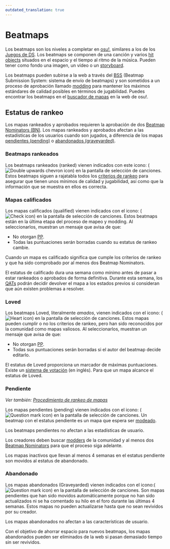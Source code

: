 ```yaml
---
outdated_translation: true
---
```


# Beatmaps

Los beatmaps son los niveles a completar en [osu!](/wiki/Glossary), similares a los de los [Juegos de DS](/wiki/iNiS_games). Los beatmaps se componen de una canción y varios [hit objects](/wiki/Hit_object) situados en el espacio y el tiempo al ritmo de la música. Pueden tener como fondo una imagen, un vídeo o un [storyboard](/wiki/Storyboard).

Los beatmaps pueden subirse a la web a través del [BSS](/wiki/Submission) (Beatmap Submission System: sistema de envío de beatmaps) y son sometidos a un proceso de aprobación llamado [modding](/wiki/Modding) para mantener los máximos estándares de calidad posibles en términos de jugabilidad. Puedes encontrar los beatmaps en el [buscador de mapas](https://osu.ppy.sh/beatmapsets) en la web de osu!.

## Estatus de rankeo

Los mapas rankeados y aprobados requieren la aprobación de dos [Beatmap Nominators (BN)](/wiki/People/The_Team/Beatmap_Nominators). Los mapas rankeados y aprobados afectan a las estadísticas de los usuarios cuando son jugados, a diferencia de los mapas [pendientes (pending)](#pendiente) o [abandonados (graveyarded)](#abandonado).

### Beatmaps rankeados

Los beatmaps rankeados (ranked) vienen indicados con este icono: (![Double upwards chevron icon](/wiki/shared/status/ranked.png)) en la pantalla de selección de canciones. Estos beatmaps siguen a rajatabla todos los [criterios de rankeo](/wiki/Ranking_Criteria) para asegurar que tienen unos mínimos de calidad y jugabilidad, así como que la información que se muestra en ellos es correcta.

### Mapas calificados

Los mapas calificados (qualified) vienen indicados con el icono: (![Check icon](/wiki/shared/status/qualified.png)) en la pantalla de selección  de canciones. Estos beatmaps están en la última etapa del proceso de mapeo y modding. Al seleccionarlos, muestran un mensaje que avisa de que:

- No otorgan [PP](/wiki/Performance_points).
- Todas las puntuaciones serán borradas cuando su estatus de rankeo cambie.

Cuando un mapa es calificado significa que cumple los criterios de rankeo y que ha sido comprobado por al menos dos Beatmap Nominators.

El estatus de calificado dura una semana como mínimo antes de pasar a estar rankeados o aprobados de forma definitiva.
Durante esta semana, los [QATs](/wiki/Modding/Quality_Assurance_Team) podrán decidir devolver el mapa a los estados previos si consideran que aún existen problemas a resolver.

### Loved

Los beatmaps Loved, literalmente *amados*, vienen indicados con el icono: (![Heart icon](/wiki/shared/status/loved.png)) en la pantalla de selección de canciones. Estos mapas pueden cumplir o no los criterios de rankeo, pero han sido reconocidos por la comunidad como mapas valiosos. Al seleccionarlos, muestran un mensaje que avisa de que:

- No otorgan [PP](/wiki/Performance_points).
- Todas sus puntuaciones serán borradas si el autor del beatmap decide editarlo.

El estatus de Loved proporciona un marcador de máximas puntuaciones. Existe un [sistema de votación](https://osu.ppy.sh/community/forums/topics/549835) (en inglés). Para que un mapa alcance el estatus de Loved.

### Pendiente

*Ver también: [Procedimiento de rankeo de mapas](/wiki/Beatmap_ranking_procedure)*

Los mapas pendientes (pending) vienen indicados con el icono: (![Question mark icon](/wiki/shared/status/pending.png)) en la pantalla de selección de canciones. Un beatmap con el estatus pendiente es un mapa que espera ser [modeado](/wiki/Modding).

Los beatmaps pendientes no afectan a las estadísticas de usuario.

Los creadores deben buscar [modders](/wiki/Modding/Modder) de la comunidad y al menos dos [Beatmap Nominators](/wiki/People/The_Team/Beatmap_Nominators) para que el proceso siga adelante.

Los mapas inactivos que llevan al menos 4 semanas en el estatus pendiente son movidos al estatus de abandonado.

### Abandonado

Los mapas abandonados (Graveyarded) vienen indicados con el icono:(![Question mark icon](/wiki/shared/status/graveyard.png)) en la pantalla de selección de canciones. Son mapas pendientes que han sido movidos automáticamente porque no han sido actualizados ni se ha comentado su hilo en el foro durante las últimas 4 semanas. Estos mapas no pueden actualizarse hasta que no sean revividos por su creador.

Los mapas abandonados no afectan a las características de usuario.

Con el objetivo de ahorrar espacio para nuevos beatmaps, los mapas abandonados pueden ser eliminados de la web si pasan demasiado tiempo sin ser revividos.
